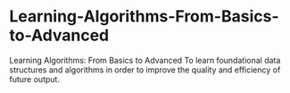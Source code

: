 # Learning-Algorithms-From-Basics-to-Advanced
Learning Algorithms: From Basics to Advanced
To learn foundational data structures and algorithms in order to improve the quality and efficiency of future output.
